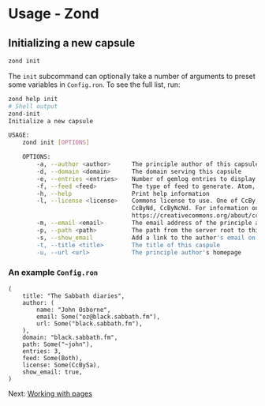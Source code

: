 # Usage - Zond
## Initializing a new capsule
```sh
zond init
```
The `init` subcommand can optionally take a number of arguments to preset some
variables in `Config.ron`. To see the full list, run:
```sh
zond help init
# Shell output
zond-init
Initialize a new capsule

USAGE:
    zond init [OPTIONS]

    OPTIONS:
        -a, --author <author>      The principle author of this capsule
        -d, --domain <domain>      The domain serving this capsule
        -e, --entries <entries>    Number of gemlog entries to display links for on the homepage
        -f, --feed <feed>          The type of feed to generate. Atom, Gemini, of Both
        -h, --help                 Print help information
        -l, --license <license>    Commons license to use. One of CcBy, CcBySa, CcByNc, CcByNcSa,
                                   CcByNd, CcByNcNd. For information on Creative Commons licenses, see
                                   https://creativecommons.org/about/cclicenses/
        -m, --email <email>        The email address of the principle author
        -p, --path <path>          The path from the server root to this capsule
        -s, --show_email           Add a link to the author's email on each page
        -t, --title <title>        The title of this caspule
        -u, --url <url>            The principle author's homepage
```
### An example `Config.ron`
```
(
    title: "The Sabbath diaries",
    author: (
        name: "John Osborne",
        email: Some("oz@black.sabbath.fm"),
        url: Some("black.sabbath.fm"),
    ),
    domain: "black.sabbath.fm",
    path: Some("~john"),
    entries: 3,
    feed: Some(Both),
    license: Some(CcBySa),
    show_email: true,
)
```
Next: [Working with pages](page.md)
